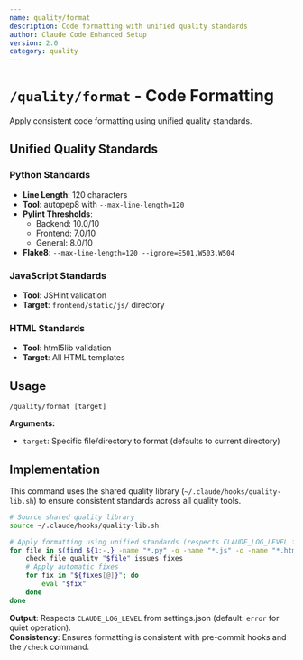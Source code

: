 ```yaml
---
name: quality/format
description: Code formatting with unified quality standards
author: Claude Code Enhanced Setup
version: 2.0
category: quality
---
```


# `/quality/format` - Code Formatting

Apply consistent code formatting using unified quality standards.

## Unified Quality Standards

### Python Standards
- **Line Length**: 120 characters
- **Tool**: autopep8 with `--max-line-length=120`
- **Pylint Thresholds**: 
  - Backend: 10.0/10
  - Frontend: 7.0/10
  - General: 8.0/10
- **Flake8**: `--max-line-length=120 --ignore=E501,W503,W504`

### JavaScript Standards
- **Tool**: JSHint validation
- **Target**: `frontend/static/js/` directory

### HTML Standards
- **Tool**: html5lib validation
- **Target**: All HTML templates

## Usage
```
/quality/format [target]
```

**Arguments:**
- `target`: Specific file/directory to format (defaults to current directory)

## Implementation
This command uses the shared quality library (`~/.claude/hooks/quality-lib.sh`) to ensure consistent standards across all quality tools.

```bash
# Source shared quality library
source ~/.claude/hooks/quality-lib.sh

# Apply formatting using unified standards (respects CLAUDE_LOG_LEVEL from settings.json)
for file in $(find ${1:-.} -name "*.py" -o -name "*.js" -o -name "*.html"); do
    check_file_quality "$file" issues fixes
    # Apply automatic fixes
    for fix in "${fixes[@]}"; do
        eval "$fix"
    done
done
```

**Output**: Respects `CLAUDE_LOG_LEVEL` from settings.json (default: `error` for quiet operation).  
**Consistency**: Ensures formatting is consistent with pre-commit hooks and the `/check` command.